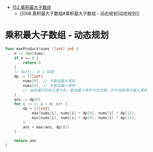 - [152.乘积最大子数组](https://leetcode.cn/problems/maximum-product-subarray/)
	- [[008.乘积最大子数组#乘积最大子数组 - 动态规划|动态规划]]

# 乘积最大子数组 - 动态规划

```go
func maxProduct(nums []int) int {
	n := len(nums)
	if n == 0 {
		return 0
	}
	// dp[i]: 以 i 结尾
	dp := [2]int{
		nums[0], // 子数组最大乘积
		nums[0], // 子数组最小乘积
		// 当前遍历到的元素为负，数组最小乘积也为负数，负负相乘等于最大乘积
	}
	ans := dp[0]
	for i := 1; i < n; i++ {
		dp = [2]int{
			max(nums[i], nums[i] * dp[0], nums[i] * dp[1]),
			min(nums[i], nums[i] * dp[0], nums[i] * dp[1]),
		}
		ans = max(ans, dp[0])
	}

	return ans
}
```
